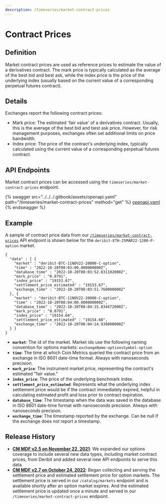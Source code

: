 ```yaml
---
description: /timeseries/market-contract-prices
---
```


# Contract Prices

## **Definition**

Market contract prices are used as reference prices to estimate the value of a derivatives contract. The mark price is typically calculated as the average of the best bid and best ask, while the index price is the price of the underlying index (usually based on the current value of a corresponding perpetual futures contract).

## **Details**

Exchanges report the following contract prices:

* Mark price: The estimated 'fair value' of a derivatives contract. Usually, this is the average of the best bid and best ask price. However, for risk management purposes, exchanges often set additional limits on price bandwidth.
* Index price: The price of the contract's underlying index, typically calculated using the current value of a corresponding perpetual futures contract.

## **API Endpoints**

Market contract prices can be accessed using the `timeseries/market-contract-prices` endpoint.

{% swagger src="../../../.gitbook/assets/openapi.yaml" path="/timeseries/market-contract-prices" method="get" %}
[openapi.yaml](../../../.gitbook/assets/openapi.yaml)
{% endswagger %}

## **Example**

A sample of contract price data from our [`/timeseries/market-contract-prices`](https://docs.coinmetrics.io/api/v4#operation/getTimeseriesMarketContractPrices) API endpoint is shown below for the `deribit-ETH-25MAR22-1200-P-option` market.

```
{
  "data" : [ {
    "market" : "deribit-BTC-11NOV22-20000-C-option",
    "time" : "2022-10-20T08:03:00.000000000Z",
    "database_time" : "2022-10-20T08:03:52.831102000Z",
    "mark_price" : "0.0791",
    "index_price" : "19153.67",
    "settlement_price_estimated" : "19153.67",
    "exchange_time" : "2022-10-20T08:03:51.768000000Z"
  }, {
    "market" : "deribit-BTC-11NOV22-20000-C-option",
    "time" : "2022-10-20T08:04:00.000000000Z",
    "database_time" : "2022-10-20T08:04:15.834472000Z",
    "mark_price" : "0.0791",
    "index_price" : "19154.68",
    "settlement_price_estimated" : "19154.68",
    "exchange_time" : "2022-10-20T08:04:14.938000000Z"
  } ]
}
```

* **`market`**: The id of the market. Market ids use the following naming convention for options markets: `exchangeName-optionsSymbol-option`
* **`time`**: The time at which Coin Metrics queried the contract price from an exchange in ISO 8601 date-time format. Always with nanoseconds precision.
* **`mark_price`**: The instrument market price, representing the contract's estimated "fair value."
* **`index_price`**: The price of the underlying benchmark index.
* **`settlement_price_estimated`**: Represents what the underlying index settlement price would be if the contract immediately expired, helpful in calculating estimated profit and loss prior to contract expiration.
* **`database_time`**: The timestamp when the data was saved in the database in ISO 8601 date-time format with nanoseconds precision. Always with nanoseconds precision.
* **`exchange_time`**: The timestamp reported by the exchange. Can be null if the exchange does not report a timestamp.

## Release History

* [**CM MDF v2.5 on November 22, 2021**](https://coinmetrics.io/cm-market-data-feed-v2-5-release-notes/): We expanded our options coverage to include several new data types, including market contract prices, from Deribit and added several new API endpoints to serve this data.
* [**CM MDF v2.7 on October 24, 2022**](https://coinmetrics.io/cm-market-data-feed-v2-7-release-notes/): Began collecting and serving the settlement price and estimated settlement price for option markets. The settlement price is served in our `/catalog/markets` endpoint and is available shortly after an option market expires. And the estimated settlement price is updated once a minute and served in our `/timeseries/market-contract-prices` endpoint.
